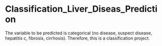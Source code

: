 # Classification_Liver_Diseas_Prediction
The variable to be predicted is categorical (no disease, suspect disease, hepatitis c, fibrosis, cirrhosis). Therefore, this is a classification project.
